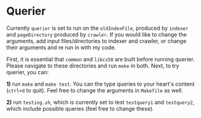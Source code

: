 # Querier

Currently `querier` is set to run on the `oldIndexFile`, produced by `indexer` and `pageDirectory` produced by `crawler`. If you would like to change the arguments, add input files/directories to indexer and crawler, or change their arguments and re run in with my code.

First, it is essential that `common` and `libcs50` are built before running querier. Please navigate to these directories and run `make` in both. Next, to try querier, you can:

**1)** run `make` and `make test`. You can the type queries to your heart's content (`ctrl+d` to quit). Feel free to change the arguments in `Makefile` as well.

**2)** run `testing.sh`, which is currently set to test `testquery1` and `testquery2`, which include possible queries (feel free to change these).
